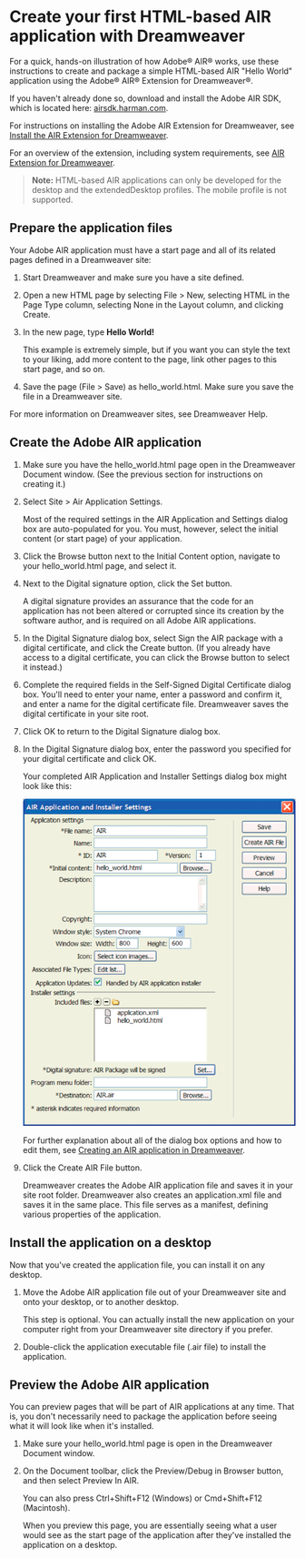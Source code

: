 # Create your first HTML-based AIR application with Dreamweaver

For a quick, hands-on illustration of how Adobe® AIR® works, use these
instructions to create and package a simple HTML-based AIR "Hello World"
application using the Adobe® AIR® Extension for Dreamweaver®.

If you haven't already done so, download and install the Adobe AIR SDK, which is
located here: [airsdk.harman.com](https://airsdk.harman.com/).

For instructions on installing the Adobe AIR Extension for Dreamweaver, see
[Install the AIR Extension for Dreamweaver](https://web.archive.org/web/20140902231802/https://helpx.adobe.com/dreamweaver/using/air-extension-dreamweaver.html#installing_the_air_extension_for_dreamweaver).

For an overview of the extension, including system requirements, see
[AIR Extension for Dreamweaver](https://web.archive.org/web/20140902231802/https://helpx.adobe.com/dreamweaver/using/air-extension-dreamweaver.html).

> **Note:** HTML-based AIR applications can only be developed for the desktop
> and the extendedDesktop profiles. The mobile profile is not supported.

## Prepare the application files

Your Adobe AIR application must have a start page and all of its related pages
defined in a Dreamweaver site:

1.  Start Dreamweaver and make sure you have a site defined.

2.  Open a new HTML page by selecting File \> New, selecting HTML in the Page
    Type column, selecting None in the Layout column, and clicking Create.

3.  In the new page, type **Hello World!**

    This example is extremely simple, but if you want you can style the text to
    your liking, add more content to the page, link other pages to this start
    page, and so on.

4.  Save the page (File \> Save) as hello_world.html. Make sure you save the
    file in a Dreamweaver site.

For more information on Dreamweaver sites, see Dreamweaver Help.

## Create the Adobe AIR application

1.  Make sure you have the hello_world.html page open in the Dreamweaver
    Document window. (See the previous section for instructions on creating it.)

2.  Select Site \> Air Application Settings.

    Most of the required settings in the AIR Application and Settings dialog box
    are auto-populated for you. You must, however, select the initial content
    (or start page) of your application.

3.  Click the Browse button next to the Initial Content option, navigate to your
    hello_world.html page, and select it.

4.  Next to the Digital signature option, click the Set button.

    A digital signature provides an assurance that the code for an application
    has not been altered or corrupted since its creation by the software author,
    and is required on all Adobe AIR applications.

5.  In the Digital Signature dialog box, select Sign the AIR package with a
    digital certificate, and click the Create button. (If you already have
    access to a digital certificate, you can click the Browse button to select
    it instead.)

6.  Complete the required fields in the Self-Signed Digital Certificate dialog
    box. You'll need to enter your name, enter a password and confirm it, and
    enter a name for the digital certificate file. Dreamweaver saves the digital
    certificate in your site root.

7.  Click OK to return to the Digital Signature dialog box.

8.  In the Digital Signature dialog box, enter the password you specified for
    your digital certificate and click OK.

    Your completed AIR Application and Installer Settings dialog box might look
    like this:

    ![](../img/dw_air_quickstart_popup.png)

    For further explanation about all of the dialog box options and how to edit
    them, see
    [Creating an AIR application in Dreamweaver](https://web.archive.org/web/20140902231802/https://helpx.adobe.com/dreamweaver/using/air-extension-dreamweaver.html#creating_an_air_application_in_dreamweaver).

9.  Click the Create AIR File button.

    Dreamweaver creates the Adobe AIR application file and saves it in your site
    root folder. Dreamweaver also creates an application.xml file and saves it
    in the same place. This file serves as a manifest, defining various
    properties of the application.

## Install the application on a desktop

Now that you've created the application file, you can install it on any desktop.

1.  Move the Adobe AIR application file out of your Dreamweaver site and onto
    your desktop, or to another desktop.

    This step is optional. You can actually install the new application on your
    computer right from your Dreamweaver site directory if you prefer.

2.  Double-click the application executable file (.air file) to install the
    application.

## Preview the Adobe AIR application

You can preview pages that will be part of AIR applications at any time. That
is, you don't necessarily need to package the application before seeing what it
will look like when it's installed.

1.  Make sure your hello_world.html page is open in the Dreamweaver Document
    window.

2.  On the Document toolbar, click the Preview/Debug in Browser button, and then
    select Preview In AIR.

    You can also press Ctrl+Shift+F12 (Windows) or Cmd+Shift+F12 (Macintosh).

    When you preview this page, you are essentially seeing what a user would see
    as the start page of the application after they've installed the application
    on a desktop.

